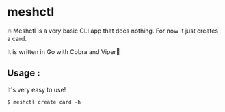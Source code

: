 # meshctl
🔥 Meshctl is a very basic CLI app that does nothing. For now it just creates a card. 

It is written in Go with Cobra and Viper🐹

## Usage :

It's very easy to use!

```
$ meshctl create card -h
```
